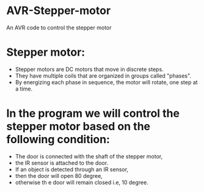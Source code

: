 # AVR-Stepper-motor
An AVR code to control the stepper motor 

# Stepper motor:

- Stepper motors are DC motors that move in discrete steps.
- They have multiple coils that are organized in groups called "phases".
- By energizing each phase in sequence, the motor will rotate, one step at a time.

# In the program we will control the stepper motor based on the following condition:
- The door is connected with the shaft of the stepper motor,
- the IR sensor is attached to the door. 
- If an object is detected through an IR sensor,
- then the door will open 80 degree,
- otherwise th e door will remain closed i.e, 10 degree.
